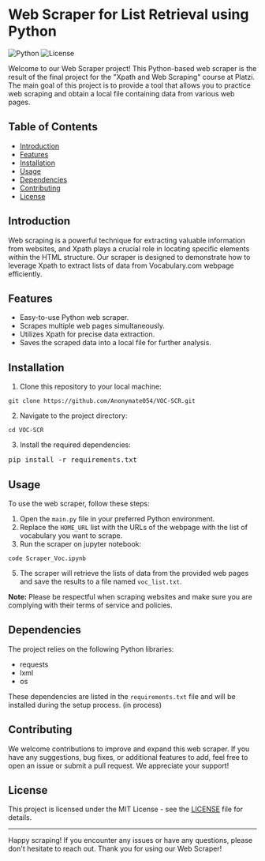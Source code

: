 <div class="markdown prose w-full break-words dark:prose-invert light">
    <h1>Web Scraper for List Retrieval using Python</h1>
    <p><img src="https://img.shields.io/badge/Python-3.9%2B-blue" alt="Python">
        <img src="https://img.shields.io/badge/License-MIT-green" alt="License">
    </p>
    <p>Welcome to our Web Scraper project! This Python-based web scraper is the result of the final project for the
        "Xpath and Web Scraping" course at Platzi. The main goal of this project is to provide a tool that allows you to
        practice web scraping and obtain a local file containing data from various web pages.</p>
    <h2>Table of Contents</h2>
    <ul>
        <li><a href="#introduction" target="_new">Introduction</a></li>
        <li><a href="#features" target="_new">Features</a></li>
        <li><a href="#installation" target="_new">Installation</a></li>
        <li><a href="#usage" target="_new">Usage</a></li>
        <li><a href="#dependencies" target="_new">Dependencies</a></li>
        <li><a href="#contributing" target="_new">Contributing</a></li>
        <li><a href="#license" target="_new">License</a></li>
    </ul>
    <h2>Introduction</h2>
    <p>Web scraping is a powerful technique for extracting valuable information from websites, and Xpath plays a crucial
        role in locating specific elements within the HTML structure. Our scraper is designed to demonstrate how to
        leverage Xpath to extract lists of data from Vocabulary.com webpage efficiently.</p>
    <h2>Features</h2>
    <ul>
        <li>Easy-to-use Python web scraper.</li>
        <li>Scrapes multiple web pages simultaneously.</li>
        <li>Utilizes Xpath for precise data extraction.</li>
        <li>Saves the scraped data into a local file for further analysis.</li>
    </ul>
    <h2>Installation</h2>
    <ol>
        <li>Clone this repository to your local machine:</li>
    </ol>
    <pre><div class="bg-black rounded-md mb-4"><div class="flex items-center relative text-gray-200 bg-gray-800 px-4 py-2 text-xs font-sans justify-between rounded-t-md"></div><div class="p-4 overflow-y-auto"><code class="!whitespace-pre hljs language-bash">git <span class="hljs-built_in">clone</span> https://github.com/Anonymate054/VOC-SCR.git
</code></div></div></pre>
    <ol start="2">
        <li>Navigate to the project directory:</li>
    </ol>
    <pre><div class="bg-black rounded-md mb-4"><div class="flex items-center relative text-gray-200 bg-gray-800 px-4 py-2 text-xs font-sans justify-between rounded-t-md"></div><div class="p-4 overflow-y-auto"><code class="!whitespace-pre hljs language-bash"><span class="hljs-built_in">cd</span> VOC-SCR
</code></div></div></pre>
    <ol start="3">
        <li>Install the required dependencies:</li>
    </ol>
    <pre><div class="bg-black rounded-md mb-4"><div class="flex items-center relative text-gray-200 bg-gray-800 px-4 py-2 text-xs font-sans justify-between rounded-t-md"></div><div class="p-4 overflow-y-auto">pip install -r requirements.txt
</code></div></div></pre>
    <h2>Usage</h2>
    <p>To use the web scraper, follow these steps:</p>
    <ol>
        <li>Open the <code>main.py</code> file in your preferred Python environment.</li>
        <li>Replace the <code>HOME_URL</code> list with the URLs of the webpage with the list of vocabulary you want to scrape.</li>
        <li>Run the scraper on jupyter notebook:</li>
    </ol>
    <pre><div class="bg-black rounded-md mb-4"><div class="flex items-center relative text-gray-200 bg-gray-800 px-4 py-2 text-xs font-sans justify-between rounded-t-md"></div><div class="p-4 overflow-y-auto"><code class="!whitespace-pre hljs language-bash">code Scraper_Voc.ipynb
</code></div></div></pre>
    <ol start="5">
        <li>The scraper will retrieve the lists of data from the provided web pages and save the results to a file named
            <code>voc_list.txt</code>.
        </li>
    </ol>
    <p><strong>Note:</strong> Please be respectful when scraping websites and make sure you are complying with their
        terms of service and policies.</p>
    <h2>Dependencies</h2>
    <p>The project relies on the following Python libraries:</p>
    <ul>
        <li>requests</li>
        <li>lxml</li>
        <li>os</li>
    </ul>
    <p>These dependencies are listed in the <code>requirements.txt</code> file and will be installed during the setup
        process. (in process)</p>
    <h2>Contributing</h2>
    <p>We welcome contributions to improve and expand this web scraper. If you have any suggestions, bug fixes, or
        additional features to add, feel free to open an issue or submit a pull request. We appreciate your support!</p>
    <h2>License</h2>
    <p>This project is licensed under the MIT License - see the <a href="LICENSE" target="_new">LICENSE</a> file for
        details.</p>
    <hr>
    <p>Happy scraping! If you encounter any issues or have any questions, please don't hesitate to reach out. Thank you
        for using our Web Scraper!</p>
</div>
